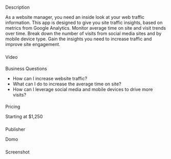 


####
 Description

As a website manager, you need an inside look at your web traffic information. This app is designed to give you site traffic insights, based on metrics from Google Analytics. Monitor average time on site and visit trends over time. Break down the number of visits from social media sites and by mobile device type. Gain the insights you need to increase traffic and improve site engagement.

###
 Video


####
 Business Questions


* How can I increase website traffic?
* What can I do to increase the average time on site?
* How can I leverage social media and mobile devices to drive more visits?


####
 Pricing

Starting at $1,250

###
 Publisher

Domo

###
 Screenshot

